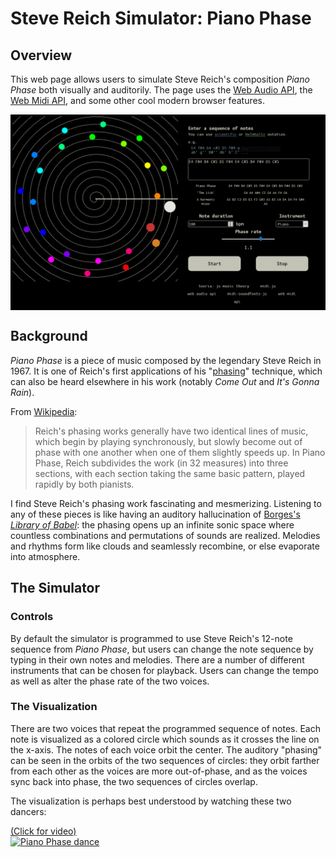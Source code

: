# Steve Reich Simulator: Piano Phase

## Overview

This web page allows users to simulate Steve Reich's composition *Piano Phase* both visually and auditorily. The page uses the [Web Audio API](https://www.w3.org/TR/webaudio/), the [Web Midi API](https://www.w3.org/TR/webmidi/), and some other cool modern browser features.

![screenshot](./screenshot.GIF)

## Background

*Piano Phase* is a piece of music composed by the legendary Steve Reich in 1967. It is one of Reich's first applications of his "[phasing](https://en.wikipedia.org/wiki/Phase_music)" technique, which can also be heard elsewhere in his work (notably *Come Out* and *It's Gonna Rain*).

From [Wikipedia](https://en.wikipedia.org/wiki/Piano_Phase):

> Reich's phasing works generally have two identical lines of music, which begin by playing synchronously, but slowly become out of phase with one another when one of them slightly speeds up. In Piano Phase, Reich subdivides the work (in 32 measures) into three sections, with each section taking the same basic pattern, played rapidly by both pianists.

I find Steve Reich's phasing work fascinating and mesmerizing. Listening to any of these pieces is like having an auditory hallucination of [Borges's *Library of Babel*](https://en.wikipedia.org/wiki/The_Library_of_Babel): the phasing opens up an infinite sonic space where countless combinations and permutations of sounds are realized. Melodies and rhythms form like clouds and seamlessly recombine, or else evaporate into atmosphere.

## The Simulator

### Controls

By default the simulator is programmed to use Steve Reich's 12-note sequence from *Piano Phase*, but users can change the note sequence by typing in their own notes and melodies. There are a number of different instruments that can be chosen for playback. Users can change the tempo as well as alter the phase rate of the two voices. 

### The Visualization

There are two voices that repeat the programmed sequence of notes. Each note is visualized as a colored circle which sounds as it crosses the line on the x-axis. The notes of each voice orbit the center. The auditory "phasing" can be seen in the orbits of the two sequences of circles: they orbit farther from each other as the voices are more out-of-phase, and as the voices sync back into phase, the two sequences of circles overlap.

The visualization is perhaps best understood by watching these two dancers:

<style>
    img {
        display:block;
    }
</style>

[(Click for video)![Piano Phase dance](https://img.youtube.com/vi/RTke1tQztpQ/0.jpg)](https://www.youtube.com/watch?v=RTke1tQztpQ)
